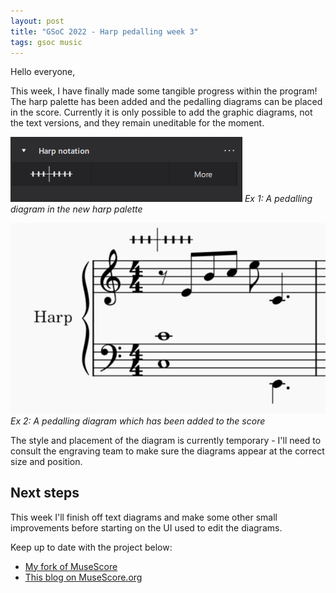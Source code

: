 ```yaml
---
layout: post
title: "GSoC 2022 - Harp pedalling week 3"
tags: gsoc music
---
```


Hello everyone,

This week, I have finally made some tangible progress within the program!  The harp palette has been added and the pedalling diagrams can be placed in the score.  Currently it is only possible to add the graphic diagrams, not the text versions, and they remain uneditable for the moment.  

![A harp pedalling diagram in a palette](/assets/img/palette.PNG)
*Ex 1: A pedalling diagram in the new harp palette*

![A harp pedalling diagram in a score](/assets/img/diagram_in_score.PNG)
*Ex 2: A pedalling diagram which has been added to the score*

The style and placement of the diagram is currently temporary - I'll need to consult the engraving team to make sure the diagrams appear at the correct size and position.  

## Next steps

This week I'll finish off text diagrams and make some other small improvements before starting on the UI used to edit the diagrams.


Keep up to date with the project below:
- [My fork of MuseScore](https://github.com/miiizen/musescore/tree/harp-pedalling)
- [This blog on MuseScore.org](https://musescore.org/en/user/3773138/blog)